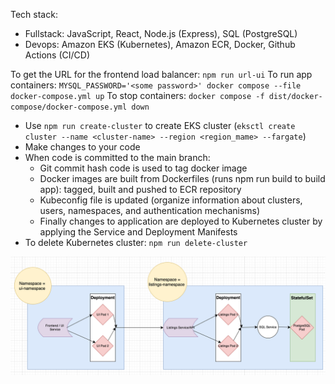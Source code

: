 Tech stack:
- Fullstack: JavaScript, React, Node.js (Express), SQL (PostgreSQL)
- Devops: Amazon EKS (Kubernetes), Amazon ECR, Docker, Github Actions (CI/CD)

To get the URL for the frontend load balancer: `npm run url-ui`
To run app containers: `MYSQL_PASSWORD='<some password>' docker compose --file docker-compose.yml up`
To stop containers: `docker compose -f dist/docker-compose/docker-compose.yml down`



- Use `npm run create-cluster` to create EKS cluster (`eksctl create cluster --name <cluster-name> --region <region_mame> --fargate`)
- Make changes to your code 
- When code is committed to the main branch:
    - Git commit hash code is used to tag docker image
    - Docker images are built from Dockerfiles (runs npm run build to build app): tagged, built and pushed to ECR repository
    - Kubeconfig file is updated (organize information about clusters, users, namespaces, and authentication mechanisms)
    - Finally changes to application are deployed to Kubernetes cluster by applying the Service and Deployment Manifests
- To delete Kubernetes cluster: `npm run delete-cluster`

![kubernetes architecture](client/assets/trackr-architecture.png)